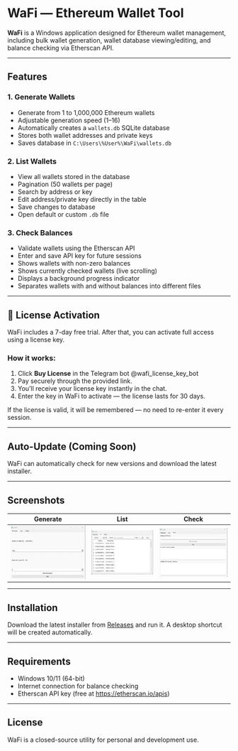 # WaFi — Ethereum Wallet Tool

**WaFi** is a Windows application designed for Ethereum wallet management, including bulk wallet generation, wallet database viewing/editing, and balance checking via Etherscan API.

---

## Features

### 1. **Generate Wallets**
- Generate from 1 to 1,000,000 Ethereum wallets
- Adjustable generation speed (1–16)
- Automatically creates a `wallets.db` SQLite database
- Stores both wallet addresses and private keys
- Saves database in `C:\Users\%User%\WaFi\wallets.db`

### 2. **List Wallets**
- View all wallets stored in the database
- Pagination (50 wallets per page)
- Search by address or key
- Edit address/private key directly in the table
- Save changes to database
- Open default or custom `.db` file

### 3. **Check Balances**
- Validate wallets using the Etherscan API
- Enter and save API key for future sessions
- Shows wallets with non-zero balances
- Shows currently checked wallets (live scrolling)
- Displays a background progress indicator
- Separates wallets with and without balances into different files

---

## 🔐 License Activation

WaFi includes a 7-day free trial. After that, you can activate full access using a license key.

### How it works:
1. Click **Buy License** in the Telegram bot @wafi_license_key_bot
2. Pay securely through the provided link.
3. You’ll receive your license key instantly in the chat.
4. Enter the key in WaFi to activate — the license lasts for 30 days.

If the license is valid, it will be remembered — no need to re-enter it every session.



---

## Auto-Update (Coming Soon)
WaFi can automatically check for new versions and download the latest installer.

---

## Screenshots

| Generate | List | Check |
|---------------------|--------------|------------------------|
| ![](Screenshot_22.jpg) | ![](Screenshot_23.jpg) | ![](Screenshot_24.jpg) |

---

## Installation

Download the latest installer from [Releases](https://github.com/Tony-Montanat/wafi/releases) and run it. A desktop shortcut will be created automatically.

---

## Requirements

- Windows 10/11 (64-bit)
- Internet connection for balance checking
- Etherscan API key (free at https://etherscan.io/apis)

---

## License

WaFi is a closed-source utility for personal and development use.

